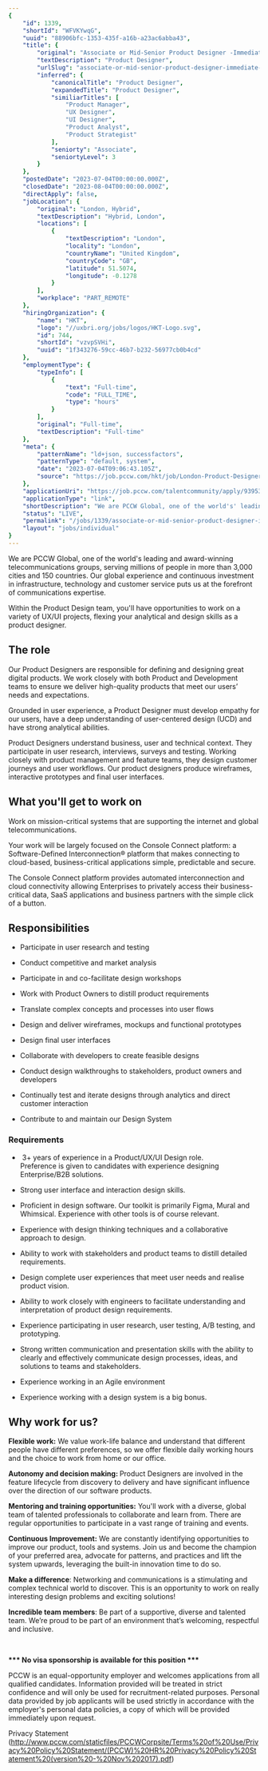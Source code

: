 ```yaml
---
{
	"id": 1339,
	"shortId": "WFVKYwqG",
	"uuid": "88906bfc-1353-435f-a16b-a23ac6abba43",
	"title": {
		"original": "Associate or Mid-Senior Product Designer -Immediate Start",
		"textDescription": "Product Designer",
		"urlSlug": "associate-or-mid-senior-product-designer-immediate-start",
		"inferred": {
			"canonicalTitle": "Product Designer",
			"expandedTitle": "Product Designer",
			"similiarTitles": [
				"Product Manager",
				"UX Designer",
				"UI Designer",
				"Product Analyst",
				"Product Strategist"
			],
			"seniorty": "Associate",
			"seniortyLevel": 3
		}
	},
	"postedDate": "2023-07-04T00:00:00.000Z",
	"closedDate": "2023-08-04T00:00:00.000Z",
	"directApply": false,
	"jobLocation": {
		"original": "London, Hybrid",
		"textDescription": "Hybrid, London",
		"locations": [
			{
				"textDescription": "London",
				"locality": "London",
				"countryName": "United Kingdom",
				"countryCode": "GB",
				"latitude": 51.5074,
				"longitude": -0.1278
			}
		],
		"workplace": "PART_REMOTE"
	},
	"hiringOrganization": {
		"name": "HKT",
		"logo": "//uxbri.org/jobs/logos/HKT-Logo.svg",
		"id": 744,
		"shortId": "vzvpSVHi",
		"uuid": "1f343276-59cc-46b7-b232-56977cb0b4cd"
	},
	"employmentType": {
		"typeInfo": [
			{
				"text": "Full-time",
				"code": "FULL_TIME",
				"type": "hours"
			}
		],
		"original": "Full-time",
		"textDescription": "Full-time"
	},
	"meta": {
		"patternName": "ld+json, successfactors",
		"patternType": "default, system",
		"date": "2023-07-04T09:06:43.105Z",
		"source": "https://job.pccw.com/hkt/job/London-Product-Designer-Associate-or-Mid-Sen-%28London%29-Immediate-Start-LND/939534110/"
	},
	"applicationUri": "https://job.pccw.com/talentcommunity/apply/939534110/?locale=en_US",
	"applicationType": "link",
	"shortDescription": "We are PCCW Global, one of the world's' leading and award-winning- telecommunications groups, serving millions of people in more than 3,000 cities and 150 countries. Our global experience and",
	"status": "LIVE",
	"permalink": "/jobs/1339/associate-or-mid-senior-product-designer-immediate-start",
	"layout": "jobs/individual"
}
---
```

<p>We are PCCW Global, one of the world's leading and award-winning telecommunications groups, serving millions of people in more than 3,000 cities and 150 countries. Our global experience and continuous investment in infrastructure, technology and customer service puts us at the forefront of communications expertise.</p><p>Within the Product Design team, you'll have opportunities to work on a variety of UX/UI projects, flexing your analytical and design skills as a product designer.</p><h2>The role</h2><p>Our Product Designers are responsible for defining and designing great digital products. We work closely with both Product and Development teams to ensure we deliver high-quality products that meet our users’ needs and expectations.</p><p>Grounded in user experience, a Product Designer must develop empathy for our users, have a deep understanding of user-centered design (UCD) and have strong analytical abilities.</p><p>Product Designers understand business, user and technical context. They participate in user research, interviews, surveys and testing. Working closely with product management and feature teams, they design customer journeys and user workflows. Our product designers produce wireframes, interactive prototypes and final user interfaces.</p><h2>What you'll get to work on</h2><p>Work on mission-critical systems that are supporting the internet and global telecommunications.</p><p>Your work will be largely focused on the Console Connect platform: a Software-Defined Interconnection® platform that makes connecting to cloud-based, business-critical applications simple, predictable and secure.</p><p>The Console Connect platform provides automated interconnection and cloud connectivity allowing Enterprises to privately access their business-critical data, SaaS applications and business partners with the simple click of a button.</p><h2>Responsibilities</h2><ul><li><p>Participate in user research and testing</p></li><li><p>Conduct competitive and market analysis</p></li><li><p>Participate in and co-facilitate design workshops</p></li><li><p>Work with Product Owners to distill product requirements</p></li><li><p>Translate complex concepts and processes into user flows</p></li><li><p>Design and deliver wireframes, mockups and functional prototypes</p></li><li><p>Design final user interfaces</p></li><li><p>Collaborate with developers to create feasible designs</p></li><li><p>Conduct design walkthroughs to stakeholders, product owners and developers</p></li><li><p>Continually test and iterate designs through analytics and direct customer interaction</p></li><li><p>Contribute to and maintain our Design System</p></li></ul><h3>Requirements</h3><ul><li><p>&nbsp;3+ years of experience in a Product/UX/UI Design role.<br>Preference is given to candidates with experience designing Enterprise/B2B solutions.</p></li><li><p>Strong user interface and interaction design skills.</p></li><li><p>Proficient in design software. Our toolkit is primarily Figma, Mural and Whimsical. Experience with other tools is of course relevant.</p></li><li><p>Experience with design thinking techniques and a collaborative approach to design.</p></li><li><p>Ability to work with stakeholders and product teams to distill detailed requirements.</p></li><li><p>Design complete user experiences that meet user needs and realise product vision.</p></li><li><p>Ability to work closely with engineers to facilitate understanding and interpretation of product design requirements.</p></li><li><p>Experience participating in user research, user testing, A/B testing, and prototyping.</p></li><li><p>Strong written communication and presentation skills with the ability to clearly and effectively communicate design processes, ideas, and solutions to teams and stakeholders.</p></li><li><p>Experience working in an Agile environment</p></li><li><p>Experience working with a design system is a big bonus.</p></li></ul><h2><strong>Why work for us?</strong></h2><p><strong>Flexible work:</strong> We value work-life balance and understand that different people have different preferences, so we offer flexible daily working hours and the choice to work from home or our office.</p><p><strong>Autonomy and decision making: </strong>Product Designers are involved in the feature lifecycle from discovery to delivery and have significant influence over the direction of our software products.</p><p><strong>Mentoring and training opportunities:</strong> You'll work with a diverse, global team of talented professionals to collaborate and learn from. There are regular opportunities to participate in a vast range of training and events.</p><p><strong>Continuous Improvement:</strong> We are constantly identifying opportunities to improve our product, tools and systems. Join us and become the champion of your preferred area, advocate for patterns, and practices and lift the system upwards, leveraging the built-in innovation time to do so.</p><p><strong>Make a difference</strong>: Networking and communications is a stimulating and complex technical world to discover. This is an opportunity to work on really interesting design problems and exciting solutions!</p><p><strong>Incredible team members</strong>: Be part of a supportive, diverse and talented team. We’re proud to be part of an environment that’s welcoming, respectful and inclusive.</p><p>&nbsp;</p><p><strong>*** No visa sponsorship is available for this position ***</strong></p><p>PCCW is an equal-opportunity employer and welcomes applications from all qualified candidates. Information provided will be treated in strict confidence and will only be used for recruitment-related purposes. Personal data provided by job applicants will be used strictly in accordance with the employer's personal data policies, a copy of which will be provided immediately upon request.</p><p>Privacy Statement (<a target="_blank" rel="noopener noreferrer nofollow" href="http://www.pccw.com/staticfiles/PCCWCorpsite/Terms%20of%20Use/Privacy%20Policy%20Statement/(PCCW)%20HR%20Privacy%20Policy%20Statement%20(version%20-%20Nov%202017).pdf">http://www.pccw.com/staticfiles/PCCWCorpsite/Terms%20of%20Use/Privacy%20Policy%20Statement/(PCCW)%20HR%20Privacy%20Policy%20Statement%20(version%20-%20Nov%202017).pdf</a>)</p><p>&nbsp;</p>

